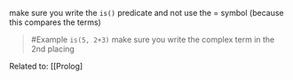 make sure you write the `is()` predicate and not use the = symbol (because this compares the terms)

>	#Example 
>	`is(5, 2+3)`
>		make sure you write the complex term in the 2nd placing

Related to: [[Prolog]